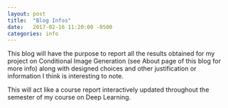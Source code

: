 ```yaml
---
layout: post
title:  "Blog Infos"
date:   2017-02-16 11:20:00 -0500
categories: info
---
```


This blog will have the purpose to report all the results obtained for my project on Conditional Image Generation (see About page of this blog for more info) along with designed choices and other justification or information I think is interesting to note.

This will act like a course report interactively updated throughout the semester of my course on Deep Learning.


